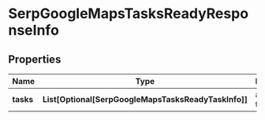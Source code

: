 # SerpGoogleMapsTasksReadyResponseInfo


## Properties

| Name | Type | Description | Notes |
|------------ | ------------- | ------------- | -------------|
**tasks** | **List[Optional[SerpGoogleMapsTasksReadyTaskInfo]]** | array of tasks |[optional]|